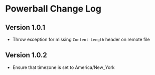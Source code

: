 # Powerball Change Log

## Version 1.0.1

- Throw exception for missing ```Content-Length``` header on remote file

## Version 1.0.2

- Ensure that timezone is set to America/New_York
